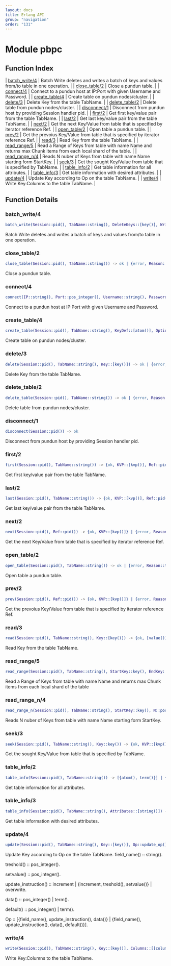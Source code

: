 ```yaml
---
layout: docs
title: Erlang API
group: "navigation"
order: "131"
---
```


# Module pbpc

## Function Index

| [batch_write/4](#batch_write-4) | Batch Write deletes and writes a batch of keys and values from/to table in one operation. |
| [close_table/2](#close_table-2) | Close a pundun table. |
| [connect/4](#connect-4) | Connect to a pundun host at IP:Port with given Username and Password. |
| [create_table/4](#create_table-4) | Create table on pundun nodes/cluster. |
| [delete/3](#delete-3) | Delete Key from the table TabName. |
| [delete_table/2](#delete_table-2) | Delete table from pundun nodes/cluster. |
| [disconnect/1](#disconnect-1) | Disconnect from pundun host by providing Session handler pid. |
| [first/2](#first-2) | Get first key/value pair from the table TabName. |
| [last/2](#last-2) | Get last key/value pair from the table TabName. |
| [next/2](#next-2) | Get the next Key/Value from table that is specified by iterator reference Ref. |
| [open_table/2](#open_table-2) | Open table a pundun table. |
| [prev/2](#prev-2) | Get the prevoius Key/Value from table that is specified by iterator reference Ref. |
| [read/3](#read-3) | Read Key from the table TabName. |
| [read_range/5](#read_range-5) | Read a Range of Keys from table with name Name and returns max Chunk items from each local shard of the table. |
| [read_range_n/4](#read_range_n-4) | Reads N nuber of Keys from table with name Name starting form StartKey. |
| [seek/3](#seek-3) | Get the sought Key/Value from table that is specified by TabName. |
| [table_info/2](#table_info-2) | Get table information for all attributes. |
| [table_info/3](#table_info-3) | Get table information with desired attributes. |
| [update/4](#update-4) | Update Key according to Op on the table TabName. |
| [write/4](#write-4) | Write Key:Columns to the table TabName. |

## <a name="functions">Function Details</a>

### batch_write/4

```erlang
batch_write(Session::pid(), TabName::string(), DeleteKeys::[key()], WriteKvps::[kvp()]) -> ok | {error, Reason::term()}
```

Batch Write deletes and writes a batch of keys and values from/to table in one operation.

### close_table/2

```erlang
close_table(Session::pid(), TabName::string()) -> ok | {error, Reason::term()}
```


Close a pundun table.

### connect/4

```erlang
connect(IP::string(), Port::pos_integer(), Username::string(), Password::string()) -> {ok, Session::pid()} | {error, Reason::term()}
```

Connect to a pundun host at IP:Port with given Username and Password.

### create_table/4


```erlang
create_table(Session::pid(), TabName::string(), KeyDef::[atom()], Options::[table_option()]) -> ok | {error, Reason::term()}
```


Create table on pundun nodes/cluster.

### delete/3


```erlang
delete(Session::pid(), TabName::string(), Key::[key()]) -> ok | {error, Reason::term()}
```


Delete Key from the table TabName.

### delete_table/2


```erlang
delete_table(Session::pid(), TabName::string()) -> ok | {error, Reason::term()}
```


Delete table from pundun nodes/cluster.

### disconnect/1

```erlang
disconnect(Session::pid()) -> ok
```


Disconnect from pundun host by providing Session handler pid.

### first/2

```erlang
first(Session::pid(), TabName::string()) -> {ok, KVP::[kvp()], Ref::pid()} | {error, Reason::invalid | term()}
```

Get first key/value pair from the table TabName.

### last/2

```erlang
last(Session::pid(), TabName::string()) -> {ok, KVP::[kvp()], Ref::pid()} | {error, Reason::invalid | term()}
```

Get last key/value pair from the table TabName.

### next/2

```erlang
next(Session::pid(), Ref::pid()) -> {ok, KVP::[kvp()]} | {error, Reason::invalid | term()}
```

Get the next Key/Value from table that is specified by iterator reference Ref.

### open_table/2

```erlang
open_table(Session::pid(), TabName::string()) -> ok | {error, Reason::term()}
```

Open table a pundun table.

### prev/2

```erlang
prev(Session::pid(), Ref::pid()) -> {ok, KVP::[kvp()]} | {error, Reason::invalid | term()}
```

Get the prevoius Key/Value from table that is specified by iterator reference Ref.

### read/3

```erlang
read(Session::pid(), TabName::string(), Key::[key()]) -> {ok, [value()]} | {error, Reason::term()}
```

Read Key from the table TabName.

### read_range/5

```erlang
read_range(Session::pid(), TabName::string(), StartKey::key(), EndKey::ey(), Chunk::pos_integer()) -> {ok, [[kvp()]], Cont::complete | key()} | {error, Reason::term()}
```

Read a Range of Keys from table with name Name and returns max Chunk items from each local shard of the table

### read_range_n/4

```erlang
read_range_n(Session::pid(), TabName::string(), StartKey::key(), N::pos_integer()) -> {ok, [kvp()]} | {error, Reason::term()}
```

Reads N nuber of Keys from table with name Name starting form StartKey.

### seek/3

```erlang
seek(Session::pid(), TabName::string(), Key::key()) -> {ok, KVP::[kvp()], Ref::pid()} | {error, Reason::invalid | term()}
```

Get the sought Key/Value from table that is specified by TabName.

### table_info/2

```erlang
table_info(Session::pid(), TabName::string()) -> [{atom(), term()}] | {error, Reason::term()}
```

Get table information for all attributes.

### table_info/3

```erlang
table_info(Session::pid(), TabName::string(), Attributes::[string()]) -> [{atom(), term()}] | {error, Reason::term()}
```

Get table information with desired attributes.

### update/4

```erlang
update(Session::pid(), TabName::string(), Key::[key()], Op::update_op()) -> {ok, [value()]} | {error, Reason::term()}
```

Update Key according to Op on the table TabName.
field_name() :: string().

treshold() :: pos_integer().

setvalue() :: pos_integer().

update_instruction() :: increment \| {increment, treshold(), setvalue()} \| overwrite.

data() :: pos_integer() \| term().

default() :: pos_integer() \| term().

Op :: [{field_name(), update_instruction(), data()} \| {field_name(), update_instruction(), data(), default()}].

### write/4

```erlang
write(Session::pid(), TabName::string(), Key::[key()], Columns::[[column()]]) -> ok | {error, Reason::term()}
```

Write Key:Columns to the table TabName.
